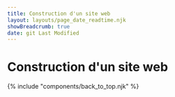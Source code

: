 ```yaml
---
title: Construction d'un site web
layout: layouts/page_date_readtime.njk
showBreadcrumb: true
date: git Last Modified
---
```


# Construction d'un site web



 
{% include "components/back_to_top.njk" %}
